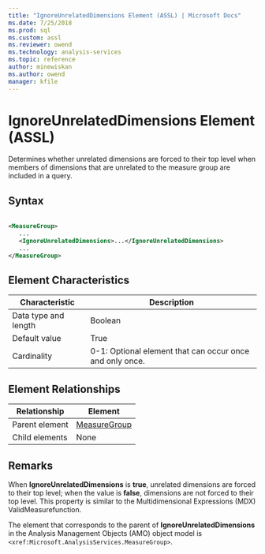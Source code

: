 ```yaml
---
title: "IgnoreUnrelatedDimensions Element (ASSL) | Microsoft Docs"
ms.date: 7/25/2018
ms.prod: sql
ms.custom: assl
ms.reviewer: owend
ms.technology: analysis-services
ms.topic: reference
author: minewiskan
ms.author: owend
manager: kfile
---
```

# IgnoreUnrelatedDimensions Element (ASSL)

  Determines whether unrelated dimensions are forced to their top level when members of dimensions that are unrelated to the measure group are included in a query.  
  
## Syntax  
  
```xml  
  
<MeasureGroup>  
   ...  
   <IgnoreUnrelatedDimensions>...</IgnoreUnrelatedDimensions>  
   ...  
</MeasureGroup>  
```  
  
## Element Characteristics  
  
|Characteristic|Description|  
|--------------------|-----------------|  
|Data type and length|Boolean|  
|Default value|True|  
|Cardinality|0-1: Optional element that can occur once and only once.|  
  
## Element Relationships  
  
|Relationship|Element|  
|------------------|-------------|  
|Parent element|[MeasureGroup](../objects/measuregroup-element-assl.md)|  
|Child elements|None|  
  
## Remarks  
 When **IgnoreUnrelatedDimensions** is **true**, unrelated dimensions are forced to their top level; when the value is **false**, dimensions are not forced to their top level. This property is similar to the Multidimensional Expressions (MDX) ValidMeasurefunction.  
  
 The element that corresponds to the parent of **IgnoreUnrelatedDimensions** in the Analysis Management Objects (AMO) object model is `<xref:Microsoft.AnalysisServices.MeasureGroup>`.  
  
  
